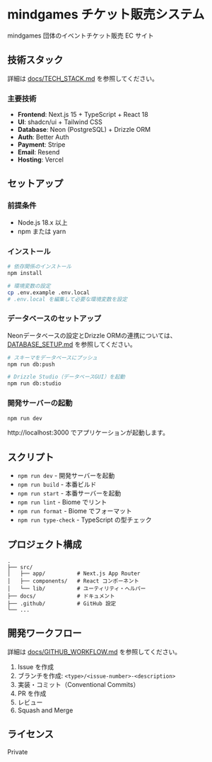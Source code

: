 # mindgames チケット販売システム

mindgames 団体のイベントチケット販売 EC サイト

## 技術スタック

詳細は [docs/TECH_STACK.md](./docs/TECH_STACK.md) を参照してください。

### 主要技術

- **Frontend**: Next.js 15 + TypeScript + React 18
- **UI**: shadcn/ui + Tailwind CSS
- **Database**: Neon (PostgreSQL) + Drizzle ORM
- **Auth**: Better Auth
- **Payment**: Stripe
- **Email**: Resend
- **Hosting**: Vercel

## セットアップ

### 前提条件

- Node.js 18.x 以上
- npm または yarn

### インストール

```bash
# 依存関係のインストール
npm install

# 環境変数の設定
cp .env.example .env.local
# .env.local を編集して必要な環境変数を設定
```

### データベースのセットアップ

Neonデータベースの設定とDrizzle ORMの連携については、[DATABASE_SETUP.md](./docs/DATABASE_SETUP.md) を参照してください。

```bash
# スキーマをデータベースにプッシュ
npm run db:push

# Drizzle Studio（データベースGUI）を起動
npm run db:studio
```

### 開発サーバーの起動

```bash
npm run dev
```

http://localhost:3000 でアプリケーションが起動します。

## スクリプト

- `npm run dev` - 開発サーバーを起動
- `npm run build` - 本番ビルド
- `npm run start` - 本番サーバーを起動
- `npm run lint` - Biome でリント
- `npm run format` - Biome でフォーマット
- `npm run type-check` - TypeScript の型チェック

## プロジェクト構成

```
.
├── src/
│   ├── app/          # Next.js App Router
│   ├── components/   # React コンポーネント
│   └── lib/          # ユーティリティ・ヘルパー
├── docs/             # ドキュメント
├── .github/          # GitHub 設定
└── ...
```

## 開発ワークフロー

詳細は [docs/GITHUB_WORKFLOW.md](./docs/GITHUB_WORKFLOW.md) を参照してください。

1. Issue を作成
2. ブランチを作成: `<type>/<issue-number>-<description>`
3. 実装・コミット（Conventional Commits）
4. PR を作成
5. レビュー
6. Squash and Merge

## ライセンス

Private
